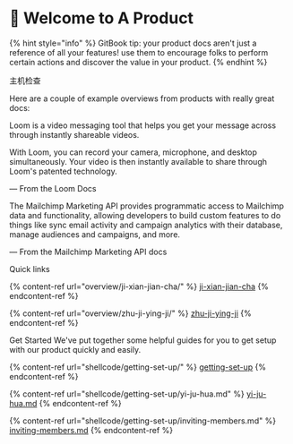 

# 👋 Welcome to A Product

{% hint style="info" %}
GitBook tip: your product docs aren't just a reference of all your features! use them to encourage folks to perform certain actions and discover the value in your product.
{% endhint %}

主机检查&#x20;

Here are a couple of example overviews from products with really great docs:

Loom is a video messaging tool that helps you get your message across through instantly shareable videos.

With Loom, you can record your camera, microphone, and desktop simultaneously. Your video is then instantly available to share through Loom's patented technology.

— From the Loom Docs

The Mailchimp Marketing API provides programmatic access to Mailchimp data and functionality, allowing developers to build custom features to do things like sync email activity and campaign analytics with their database, manage audiences and campaigns, and more.

— From the Mailchimp Marketing API docs

Quick links

{% content-ref url="overview/ji-xian-jian-cha/" %}
[ji-xian-jian-cha](overview/ji-xian-jian-cha/)
{% endcontent-ref %}

{% content-ref url="overview/zhu-ji-ying-ji/" %}
[zhu-ji-ying-ji](overview/zhu-ji-ying-ji/)
{% endcontent-ref %}

Get Started We've put together some helpful guides for you to get setup with our product quickly and easily.

{% content-ref url="shellcode/getting-set-up/" %}
[getting-set-up](shellcode/getting-set-up/)
{% endcontent-ref %}

{% content-ref url="shellcode/getting-set-up/yi-ju-hua.md" %}
[yi-ju-hua.md](shellcode/getting-set-up/yi-ju-hua.md)
{% endcontent-ref %}

{% content-ref url="shellcode/getting-set-up/inviting-members.md" %}
[inviting-members.md](shellcode/getting-set-up/inviting-members.md)
{% endcontent-ref %}
